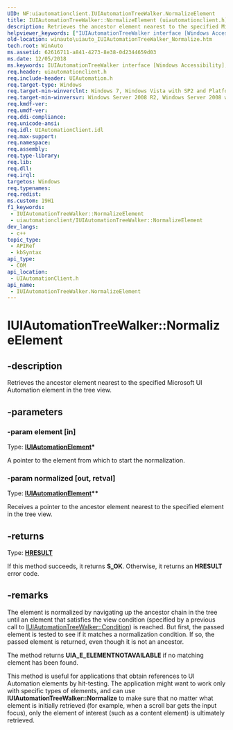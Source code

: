 ```yaml
---
UID: NF:uiautomationclient.IUIAutomationTreeWalker.NormalizeElement
title: IUIAutomationTreeWalker::NormalizeElement (uiautomationclient.h)
description: Retrieves the ancestor element nearest to the specified Microsoft UI Automation element in the tree view.
helpviewer_keywords: ["IUIAutomationTreeWalker interface [Windows Accessibility]","NormalizeElement method","IUIAutomationTreeWalker.NormalizeElement","IUIAutomationTreeWalker::NormalizeElement","NormalizeElement","NormalizeElement method [Windows Accessibility]","NormalizeElement method [Windows Accessibility]","IUIAutomationTreeWalker interface","uiauto.uiauto_IUIAutomationTreeWalker_Normalize","uiauto_IUIAutomationTreeWalker_Normalize","uiautomationclient/IUIAutomationTreeWalker::NormalizeElement","winauto.uiauto_IUIAutomationTreeWalker_Normalize"]
old-location: winauto\uiauto_IUIAutomationTreeWalker_Normalize.htm
tech.root: WinAuto
ms.assetid: 62616711-a841-4273-8e38-0d2344659d03
ms.date: 12/05/2018
ms.keywords: IUIAutomationTreeWalker interface [Windows Accessibility],NormalizeElement method, IUIAutomationTreeWalker.NormalizeElement, IUIAutomationTreeWalker::NormalizeElement, NormalizeElement, NormalizeElement method [Windows Accessibility], NormalizeElement method [Windows Accessibility],IUIAutomationTreeWalker interface, uiauto.uiauto_IUIAutomationTreeWalker_Normalize, uiauto_IUIAutomationTreeWalker_Normalize, uiautomationclient/IUIAutomationTreeWalker::NormalizeElement, winauto.uiauto_IUIAutomationTreeWalker_Normalize
req.header: uiautomationclient.h
req.include-header: UIAutomation.h
req.target-type: Windows
req.target-min-winverclnt: Windows 7, Windows Vista with SP2 and Platform Update for Windows Vista, Windows XP with SP3 and Platform Update for Windows Vista [desktop apps only]
req.target-min-winversvr: Windows Server 2008 R2, Windows Server 2008 with SP2 and Platform Update for Windows Server 2008, Windows Server 2003 with SP2 and Platform Update for Windows Server 2008 [desktop apps only]
req.kmdf-ver: 
req.umdf-ver: 
req.ddi-compliance: 
req.unicode-ansi: 
req.idl: UIAutomationClient.idl
req.max-support: 
req.namespace: 
req.assembly: 
req.type-library: 
req.lib: 
req.dll: 
req.irql: 
targetos: Windows
req.typenames: 
req.redist: 
ms.custom: 19H1
f1_keywords:
 - IUIAutomationTreeWalker::NormalizeElement
 - uiautomationclient/IUIAutomationTreeWalker::NormalizeElement
dev_langs:
 - c++
topic_type:
 - APIRef
 - kbSyntax
api_type:
 - COM
api_location:
 - UIAutomationClient.h
api_name:
 - IUIAutomationTreeWalker.NormalizeElement
---
```


# IUIAutomationTreeWalker::NormalizeElement


## -description

Retrieves the ancestor element nearest to the specified Microsoft UI Automation element in the tree view.

## -parameters

### -param element [in]

Type: <b><a href="https://docs.microsoft.com/windows/desktop/api/uiautomationclient/nn-uiautomationclient-iuiautomationelement">IUIAutomationElement</a>*</b>

A pointer to the element from which to start the normalization.

### -param normalized [out, retval]

Type: <b><a href="https://docs.microsoft.com/windows/desktop/api/uiautomationclient/nn-uiautomationclient-iuiautomationelement">IUIAutomationElement</a>**</b>

Receives a pointer to the ancestor element nearest to the specified element in the tree view.

## -returns

Type: <b><a href="https://docs.microsoft.com/windows/desktop/WinProg/windows-data-types">HRESULT</a></b>

If this method succeeds, it returns <b xmlns:loc="http://microsoft.com/wdcml/l10n">S_OK</b>. Otherwise, it returns an <b xmlns:loc="http://microsoft.com/wdcml/l10n">HRESULT</b> error code.

## -remarks

The element is normalized by navigating up the ancestor chain in the tree until an element that satisfies the view condition (specified by a previous call to <a href="https://docs.microsoft.com/windows/desktop/api/uiautomationclient/nf-uiautomationclient-iuiautomationtreewalker-get_condition">IUIAutomationTreeWalker::Condition</a>) is reached. But first, the passed element is tested to see if it matches a normalization condition. If so, the passed element is returned, even though it is not an ancestor.

 The method returns <b>UIA_E_ELEMENTNOTAVAILABLE</b> if no matching element has been found.

This method is useful for applications that obtain references to UI Automation elements by hit-testing. The application might want to work only with specific types of elements, and can use <b>IUIAutomationTreeWalker::Normalize</b> to make sure that no matter what element is initially retrieved (for example, when a scroll bar gets the input focus), only the element of interest (such as a content element) is ultimately retrieved.

